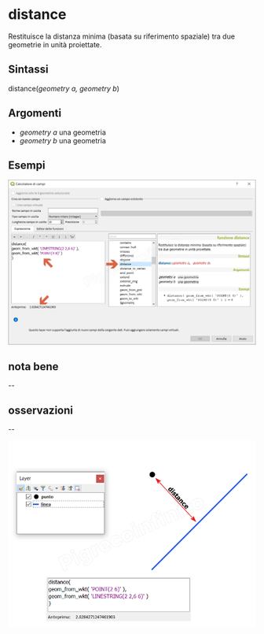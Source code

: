 # distance

Restituisce la distanza minima (basata su riferimento spaziale) tra due geometrie in unità proiettate.

## Sintassi

distance(_geometry a, geometry b_)

## Argomenti

* _geometry a_ una geometria
* _geometry b_ una geometria


## Esempi

![](/img/geometria/distance/distance1.png)

## nota bene

--

## osservazioni

--

![](/img/geometria/distance/distance2.png)